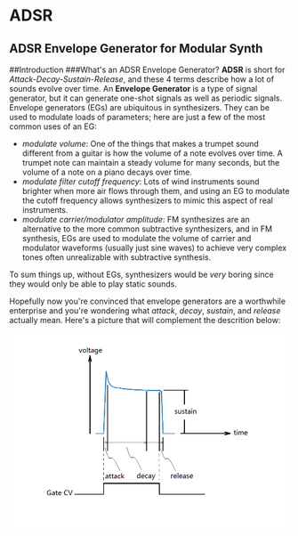 # ADSR
ADSR Envelope Generator for Modular Synth
---
##Introduction
###What's an ADSR Envelope Generator?
**ADSR** is short for _Attack-Decay-Sustain-Release_, and these 4 terms describe how a lot of sounds evolve over time. An **Envelope Generator** is a type of signal generator, but it can generate one-shot signals as well as periodic signals. Envelope generators (EGs) are ubiquitous in synthesizers. They can be used to modulate loads of parameters; here are just a few of the most common uses of an EG:
* _modulate volume_: One of the things that makes a trumpet sound different from a guitar is how the volume of a note evolves over time. A trumpet note can maintain a steady volume for many seconds, but the volume of a note on a piano decays over time.
* _modulate filter cutoff frequency_: Lots of wind instruments sound brighter when more air flows through them, and using an EG to modulate the cutoff frequency allows synthesizers to mimic this aspect of real instruments.
* _modulate carrier/modulator amplitude_: FM synthesizes are an alternative to the more common subtractive synthesizers, and in FM synthesis, EGs are used to modulate the volume of carrier and modulator waveforms (usually just sine waves) to achieve very complex tones often unrealizable with subtractive synthesis.

To sum things up, without EGs, synthesizers would be _very_ boring since they would only be able to play static sounds.

Hopefully now you're convinced that envelope generators are a worthwhile enterprise and you're wondering what _attack_, _decay_, _sustain_, and _release_ actually mean. Here's a picture that will complement the descrition below:

![adsr_explanation](/images/adsr_explanation.png)